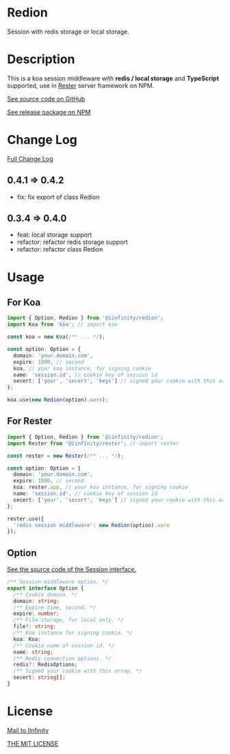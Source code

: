 # Redion

Session with redis storage or local storage.

# Description

This is a koa session middleware with **redis / local storage** and **TypeScript** supported, use in [Rester](https://www.npmjs.com/package/@iinfinity/rester) server framework on NPM.

[See source code on GitHub](https://github.com/DevinDon/redion)

[See release package on NPM](https://www.npmjs.com/package/@iinfinity/redion)

# Change Log

[Full Change Log](https://github.com/DevinDon/redion/blob/master/docs/CHANGELOG.md)

## 0.4.1 => 0.4.2

- fix: fix export of class Redion

## 0.3.4 => 0.4.0

- feat: local storage support
- refactor: refactor redis storage support
- refactor: refactor class Redion

# Usage

## For Koa

```typescript
import { Option, Redion } from '@iinfinity/redion';
import Koa from 'koa'; // import koa

const koa = new Koa(/** ... */);

const option: Option = {
  domain: 'your.domain.com',
  expire: 1000, // second
  koa, // your koa instance, for signing cookie
  name: 'session.id', // cookie key of session id
  secert: ['your', 'secert', 'keys'] // signed your cookie with this array
};

koa.use(new Redion(option).ware);
```

## For Rester

```typescript
import { Option, Redion } from '@iinfinity/redion';
import Rester from '@iinfinity/rester'; // import rester

const rester = new Rester(/** ... */);

const option: Option = {
  domain: 'your.domain.com',
  expire: 1000, // second
  koa: rester.app, // your koa instance, for signing cookie
  name: 'session.id', // cookie key of session id
  secert: ['your', 'secert', 'keys'] // signed your cookie with this array
};

rester.use({
  'redis session middleware': new Redion(option).ware
});
```

## Option

[See the source code of the Session interface.](https://github.com/DevinDon/redion/blob/master/src/main/@types/index.ts)

```typescript
/** Session middleware option. */
export interface Option {
  /** Cookie domain. */
  domain: string;
  /** Expire time, second. */
  expire: number;
  /** File storage, for local only. */
  file?: string;
  /** Koa instance for signing cookie. */
  koa: Koa;
  /** Cookie name of session id. */
  name: string;
  /** Redis connection options. */
  redis?: RedisOptions;
  /** Signed your cookie with this array. */
  secert: string[];
}
```

# License

[Mail to IInfinity](mailto:I.INF@Outlook.com)

[THE MIT LICENSE](https://github.com/DevinDon/redion/blob/master/LICENSE)
